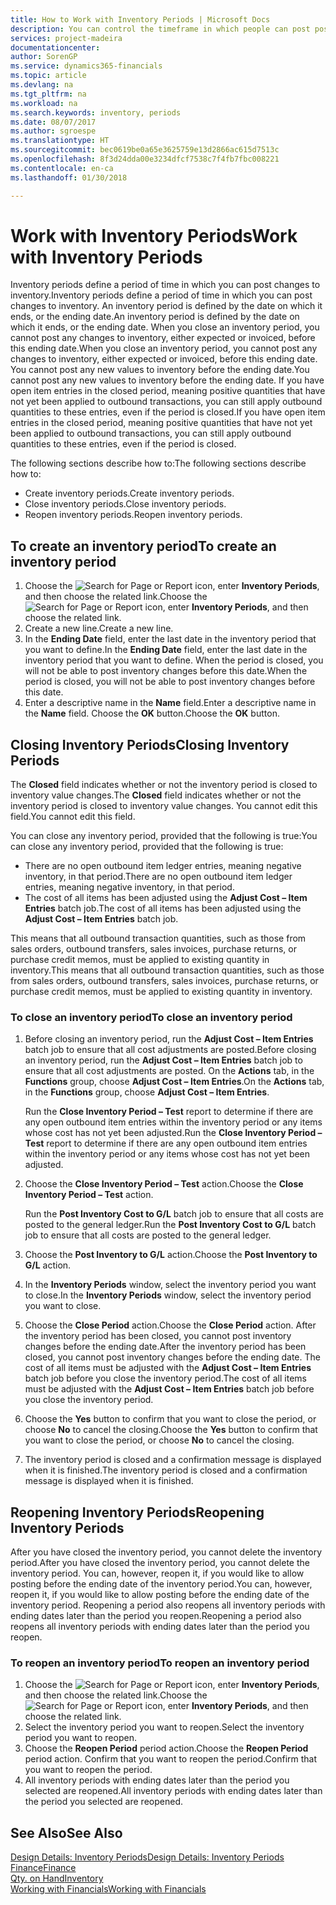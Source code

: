 ```yaml
---
title: How to Work with Inventory Periods | Microsoft Docs
description: You can control the timeframe in which people can post post changes to inventory by defining inventory periods.
services: project-madeira
documentationcenter: 
author: SorenGP
ms.service: dynamics365-financials
ms.topic: article
ms.devlang: na
ms.tgt_pltfrm: na
ms.workload: na
ms.search.keywords: inventory, periods
ms.date: 08/07/2017
ms.author: sgroespe
ms.translationtype: HT
ms.sourcegitcommit: bec0619be0a65e3625759e13d2866ac615d7513c
ms.openlocfilehash: 8f3d24dda00e3234dfcf7538c7f4fb7fbc008221
ms.contentlocale: en-ca
ms.lasthandoff: 01/30/2018

---
```

# <a name="work-with-inventory-periods"></a><span data-ttu-id="b7f1f-103">Work with Inventory Periods</span><span class="sxs-lookup"><span data-stu-id="b7f1f-103">Work with Inventory Periods</span></span>
<span data-ttu-id="b7f1f-104">Inventory periods define a period of time in which you can post changes to inventory.</span><span class="sxs-lookup"><span data-stu-id="b7f1f-104">Inventory periods define a period of time in which you can post changes to inventory.</span></span> <span data-ttu-id="b7f1f-105">An inventory period is defined by the date on which it ends, or the ending date.</span><span class="sxs-lookup"><span data-stu-id="b7f1f-105">An inventory period is defined by the date on which it ends, or the ending date.</span></span> <span data-ttu-id="b7f1f-106">When you close an inventory period, you cannot post any changes to inventory, either expected or invoiced, before this ending date.</span><span class="sxs-lookup"><span data-stu-id="b7f1f-106">When you close an inventory period, you cannot post any changes to inventory, either expected or invoiced, before this ending date.</span></span> <span data-ttu-id="b7f1f-107">You cannot post any new values to inventory before the ending date.</span><span class="sxs-lookup"><span data-stu-id="b7f1f-107">You cannot post any new values to inventory before the ending date.</span></span> <span data-ttu-id="b7f1f-108">If you have open item entries in the closed period, meaning positive quantities that have not yet been applied to outbound transactions, you can still apply outbound quantities to these entries, even if the period is closed.</span><span class="sxs-lookup"><span data-stu-id="b7f1f-108">If you have open item entries in the closed period, meaning positive quantities that have not yet been applied to outbound transactions, you can still apply outbound quantities to these entries, even if the period is closed.</span></span>  

<span data-ttu-id="b7f1f-109">The following sections describe how to:</span><span class="sxs-lookup"><span data-stu-id="b7f1f-109">The following sections describe how to:</span></span>  

* <span data-ttu-id="b7f1f-110">Create inventory periods.</span><span class="sxs-lookup"><span data-stu-id="b7f1f-110">Create inventory periods.</span></span>  
* <span data-ttu-id="b7f1f-111">Close inventory periods.</span><span class="sxs-lookup"><span data-stu-id="b7f1f-111">Close inventory periods.</span></span>  
* <span data-ttu-id="b7f1f-112">Reopen inventory periods.</span><span class="sxs-lookup"><span data-stu-id="b7f1f-112">Reopen inventory periods.</span></span>  

## <a name="to-create-an-inventory-period"></a><span data-ttu-id="b7f1f-113">To create an inventory period</span><span class="sxs-lookup"><span data-stu-id="b7f1f-113">To create an inventory period</span></span>  
1. <span data-ttu-id="b7f1f-114">Choose the ![Search for Page or Report](media/ui-search/search_small.png "Search for Page or Report icon") icon, enter **Inventory Periods**, and then choose the related link.</span><span class="sxs-lookup"><span data-stu-id="b7f1f-114">Choose the ![Search for Page or Report](media/ui-search/search_small.png "Search for Page or Report icon") icon, enter **Inventory Periods**, and then choose the related link.</span></span>  
2. <span data-ttu-id="b7f1f-115">Create a new line.</span><span class="sxs-lookup"><span data-stu-id="b7f1f-115">Create a new line.</span></span>  
3. <span data-ttu-id="b7f1f-116">In the **Ending Date** field, enter the last date in the inventory period that you want to define.</span><span class="sxs-lookup"><span data-stu-id="b7f1f-116">In the **Ending Date** field, enter the last date in the inventory period that you want to define.</span></span> <span data-ttu-id="b7f1f-117">When the period is closed, you will not be able to post inventory changes before this date.</span><span class="sxs-lookup"><span data-stu-id="b7f1f-117">When the period is closed, you will not be able to post inventory changes before this date.</span></span>  
4. <span data-ttu-id="b7f1f-118">Enter a descriptive name in the **Name** field.</span><span class="sxs-lookup"><span data-stu-id="b7f1f-118">Enter a descriptive name in the **Name** field.</span></span> <span data-ttu-id="b7f1f-119">Choose the **OK** button.</span><span class="sxs-lookup"><span data-stu-id="b7f1f-119">Choose the **OK** button.</span></span>  

## <a name="closing-inventory-periods"></a><span data-ttu-id="b7f1f-120">Closing Inventory Periods</span><span class="sxs-lookup"><span data-stu-id="b7f1f-120">Closing Inventory Periods</span></span>  
<span data-ttu-id="b7f1f-121">The **Closed** field indicates whether or not the inventory period is closed to inventory value changes.</span><span class="sxs-lookup"><span data-stu-id="b7f1f-121">The **Closed** field indicates whether or not the inventory period is closed to inventory value changes.</span></span> <span data-ttu-id="b7f1f-122">You cannot edit this field.</span><span class="sxs-lookup"><span data-stu-id="b7f1f-122">You cannot edit this field.</span></span>  

<span data-ttu-id="b7f1f-123">You can close any inventory period, provided that the following is true:</span><span class="sxs-lookup"><span data-stu-id="b7f1f-123">You can close any inventory period, provided that the following is true:</span></span>  

* <span data-ttu-id="b7f1f-124">There are no open outbound item ledger entries, meaning negative inventory, in that period.</span><span class="sxs-lookup"><span data-stu-id="b7f1f-124">There are no open outbound item ledger entries, meaning negative inventory, in that period.</span></span>  
* <span data-ttu-id="b7f1f-125">The cost of all items has been adjusted using the **Adjust Cost – Item Entries** batch job.</span><span class="sxs-lookup"><span data-stu-id="b7f1f-125">The cost of all items has been adjusted using the **Adjust Cost – Item Entries** batch job.</span></span>  

<span data-ttu-id="b7f1f-126">This means that all outbound transaction quantities, such as those from sales orders, outbound transfers, sales invoices, purchase returns, or purchase credit memos, must be applied to existing quantity in inventory.</span><span class="sxs-lookup"><span data-stu-id="b7f1f-126">This means that all outbound transaction quantities, such as those from sales orders, outbound transfers, sales invoices, purchase returns, or purchase credit memos, must be applied to existing quantity in inventory.</span></span>  

### <a name="to-close-an-inventory-period"></a><span data-ttu-id="b7f1f-127">To close an inventory period</span><span class="sxs-lookup"><span data-stu-id="b7f1f-127">To close an inventory period</span></span>  
1. <span data-ttu-id="b7f1f-128">Before closing an inventory period, run the **Adjust Cost – Item Entries** batch job to ensure that all cost adjustments are posted.</span><span class="sxs-lookup"><span data-stu-id="b7f1f-128">Before closing an inventory period, run the **Adjust Cost – Item Entries** batch job to ensure that all cost adjustments are posted.</span></span> <span data-ttu-id="b7f1f-129">On the **Actions** tab, in the **Functions** group, choose **Adjust Cost – Item Entries**.</span><span class="sxs-lookup"><span data-stu-id="b7f1f-129">On the **Actions** tab, in the **Functions** group, choose **Adjust Cost – Item Entries**.</span></span>  

     <span data-ttu-id="b7f1f-130">Run the **Close Inventory Period – Test** report to determine if there are any open outbound item entries within the inventory period or any items whose cost has not yet been adjusted.</span><span class="sxs-lookup"><span data-stu-id="b7f1f-130">Run the **Close Inventory Period – Test** report to determine if there are any open outbound item entries within the inventory period or any items whose cost has not yet been adjusted.</span></span>  
2. <span data-ttu-id="b7f1f-131">Choose the **Close Inventory Period – Test** action.</span><span class="sxs-lookup"><span data-stu-id="b7f1f-131">Choose the **Close Inventory Period – Test** action.</span></span>  

     <span data-ttu-id="b7f1f-132">Run the **Post Inventory Cost to G/L** batch job to ensure that all costs are posted to the general ledger.</span><span class="sxs-lookup"><span data-stu-id="b7f1f-132">Run the **Post Inventory Cost to G/L** batch job to ensure that all costs are posted to the general ledger.</span></span>  
3. <span data-ttu-id="b7f1f-133">Choose the **Post Inventory to G/L** action.</span><span class="sxs-lookup"><span data-stu-id="b7f1f-133">Choose the **Post Inventory to G/L** action.</span></span>  
4. <span data-ttu-id="b7f1f-134">In the **Inventory Periods** window, select the inventory period you want to close.</span><span class="sxs-lookup"><span data-stu-id="b7f1f-134">In the **Inventory Periods** window, select the inventory period you want to close.</span></span>  
5. <span data-ttu-id="b7f1f-135">Choose the **Close Period** action.</span><span class="sxs-lookup"><span data-stu-id="b7f1f-135">Choose the **Close Period** action.</span></span> <span data-ttu-id="b7f1f-136">After the inventory period has been closed, you cannot post inventory changes before the ending date.</span><span class="sxs-lookup"><span data-stu-id="b7f1f-136">After the inventory period has been closed, you cannot post inventory changes before the ending date.</span></span> <span data-ttu-id="b7f1f-137">The cost of all items must be adjusted with the **Adjust Cost – Item Entries** batch job before you close the inventory period.</span><span class="sxs-lookup"><span data-stu-id="b7f1f-137">The cost of all items must be adjusted with the **Adjust Cost – Item Entries** batch job before you close the inventory period.</span></span>  
6. <span data-ttu-id="b7f1f-138">Choose the **Yes** button to confirm that you want to close the period, or choose **No** to cancel the closing.</span><span class="sxs-lookup"><span data-stu-id="b7f1f-138">Choose the **Yes** button to confirm that you want to close the period, or choose **No** to cancel the closing.</span></span>  
7. <span data-ttu-id="b7f1f-139">The inventory period is closed and a confirmation message is displayed when it is finished.</span><span class="sxs-lookup"><span data-stu-id="b7f1f-139">The inventory period is closed and a confirmation message is displayed when it is finished.</span></span>  

## <a name="reopening-inventory-periods"></a><span data-ttu-id="b7f1f-140">Reopening Inventory Periods</span><span class="sxs-lookup"><span data-stu-id="b7f1f-140">Reopening Inventory Periods</span></span>  
<span data-ttu-id="b7f1f-141">After you have closed the inventory period, you cannot delete the inventory period.</span><span class="sxs-lookup"><span data-stu-id="b7f1f-141">After you have closed the inventory period, you cannot delete the inventory period.</span></span> <span data-ttu-id="b7f1f-142">You can, however, reopen it, if you would like to allow posting before the ending date of the inventory period.</span><span class="sxs-lookup"><span data-stu-id="b7f1f-142">You can, however, reopen it, if you would like to allow posting before the ending date of the inventory period.</span></span> <span data-ttu-id="b7f1f-143">Reopening a period also reopens all inventory periods with ending dates later than the period you reopen.</span><span class="sxs-lookup"><span data-stu-id="b7f1f-143">Reopening a period also reopens all inventory periods with ending dates later than the period you reopen.</span></span>  

### <a name="to-reopen-an-inventory-period"></a><span data-ttu-id="b7f1f-144">To reopen an inventory period</span><span class="sxs-lookup"><span data-stu-id="b7f1f-144">To reopen an inventory period</span></span>  
1. <span data-ttu-id="b7f1f-145">Choose the ![Search for Page or Report](media/ui-search/search_small.png "Search for Page or Report icon") icon, enter **Inventory Periods**, and then choose the related link.</span><span class="sxs-lookup"><span data-stu-id="b7f1f-145">Choose the ![Search for Page or Report](media/ui-search/search_small.png "Search for Page or Report icon") icon, enter **Inventory Periods**, and then choose the related link.</span></span>  
2. <span data-ttu-id="b7f1f-146">Select the inventory period you want to reopen.</span><span class="sxs-lookup"><span data-stu-id="b7f1f-146">Select the inventory period you want to reopen.</span></span>  
3. <span data-ttu-id="b7f1f-147">Choose the **Reopen Period** period action.</span><span class="sxs-lookup"><span data-stu-id="b7f1f-147">Choose the **Reopen Period** period action.</span></span> <span data-ttu-id="b7f1f-148">Confirm that you want to reopen the period.</span><span class="sxs-lookup"><span data-stu-id="b7f1f-148">Confirm that you want to reopen the period.</span></span>  
4. <span data-ttu-id="b7f1f-149">All inventory periods with ending dates later than the period you selected are reopened.</span><span class="sxs-lookup"><span data-stu-id="b7f1f-149">All inventory periods with ending dates later than the period you selected are reopened.</span></span>  

## <a name="see-also"></a><span data-ttu-id="b7f1f-150">See Also</span><span class="sxs-lookup"><span data-stu-id="b7f1f-150">See Also</span></span>  
[<span data-ttu-id="b7f1f-151">Design Details: Inventory Periods</span><span class="sxs-lookup"><span data-stu-id="b7f1f-151">Design Details: Inventory Periods</span></span>](design-details-inventory-periods.md)  
[<span data-ttu-id="b7f1f-152">Finance</span><span class="sxs-lookup"><span data-stu-id="b7f1f-152">Finance</span></span>](finance.md)  
[<span data-ttu-id="b7f1f-153">Qty. on Hand</span><span class="sxs-lookup"><span data-stu-id="b7f1f-153">Inventory</span></span>](inventory-manage-inventory.md)  
[<span data-ttu-id="b7f1f-154">Working with Financials</span><span class="sxs-lookup"><span data-stu-id="b7f1f-154">Working with Financials</span></span>](ui-work-product.md)

